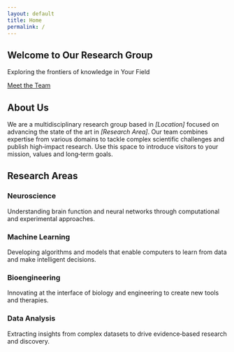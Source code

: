 ```yaml
---
layout: default
title: Home
permalink: /
---
```


<!-- Hero section with background image and overlay -->
<section class="hero">
  <div class="overlay"></div>
  <div class="hero-content container">
    <h1>Welcome to Our Research Group</h1>
    <p>Exploring the frontiers of knowledge in <span class="highlight">Your Field</span></p>
    <a href="{{ '/team/' | relative_url }}" class="btn">Meet the Team <i class="fas fa-arrow-right"></i></a>
  </div>
</section>

<!-- Overview / about section -->
<section class="overview container">
  <h2>About Us</h2>
  <p>
    We are a multidisciplinary research group based in <em>[Location]</em> focused on advancing the state of the art in
    <em>[Research Area]</em>. Our team combines expertise from various domains to tackle complex scientific
    challenges and publish high‑impact research. Use this space to introduce visitors to your mission, values and
    long‑term goals.
  </p>
</section>

<!-- Research areas section highlighting core domains -->
<section class="areas container">
  <h2>Research Areas</h2>
  <div class="areas-grid">
    <div class="area reveal">
      <i class="fas fa-brain"></i>
      <h3>Neuroscience</h3>
      <p>Understanding brain function and neural networks through computational and experimental approaches.</p>
    </div>
    <div class="area reveal">
      <i class="fas fa-code"></i>
      <h3>Machine Learning</h3>
      <p>Developing algorithms and models that enable computers to learn from data and make intelligent decisions.</p>
    </div>
    <div class="area reveal">
      <i class="fas fa-microscope"></i>
      <h3>Bioengineering</h3>
      <p>Innovating at the interface of biology and engineering to create new tools and therapies.</p>
    </div>
    <div class="area reveal">
      <i class="fas fa-chart-line"></i>
      <h3>Data Analysis</h3>
      <p>Extracting insights from complex datasets to drive evidence‑based research and discovery.</p>
    </div>
  </div>
</section>